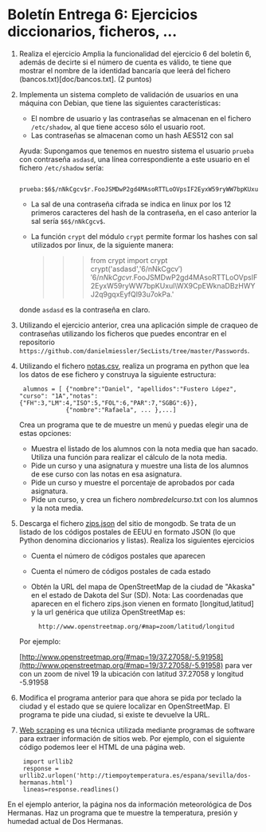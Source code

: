 # Boletín Entrega 6: Ejercicios diccionarios, ficheros, ...

1. Realiza el ejercicio Amplia la funcionalidad del ejercicio 6 del boletín 6, además de decirte si el número de cuenta es válido, te tiene que mostrar el nombre de la identidad bancaría que leerá del fichero (bancos.txt)[doc/bancos.txt]. (2 puntos)

2. Implementa un sistema completo de validación de usuarios en una máquina con Debian, que tiene las siguientes características:
	* El nombre de usuario y las contraseñas se almacenan en el fichero `/etc/shadow`, al que tiene acceso sólo el usuario root.
	* Las contraseñas se almacenan como un hash AES512 con sal

	Ayuda:
	Supongamos que tenemos en nuestro sistema el usuario `prueba` con contraseña `asdasd`, una línea correspondiente a este usuario en el fichero `/etc/shadow` sería:

		prueba:$6$/nNkCgcv$r.FooJSMDwP2gd4MAsoRTTLoOVpsIF2EyxW59ryWW7bpKUxulWX9CpEWknaDBzHWYJ2q9gqxEyfQl93u7okPa.:15059:0:99999:7::::

	* La sal de una contraseña cifrada se indica en linux por los 12 primeros caracteres del hash de la contraseña, en el caso anterior la sal sería `$6$/nNkCgcv$`.
	* La función `crypt` del módulo `crypt` permite formar los hashes con sal utilizados por linux, de la siguiente manera:

		>>> from crypt import crypt
		>>> crypt('asdasd','$6$/nNkCgcv$')
		'$6$/nNkCgcv$r.FooJSMDwP2gd4MAsoRTTLoOVpsIF2EyxW59ryWW7bpKUxul\WX9CpEWknaDBzHWYJ2q9gqxEyfQl93u7okPa.'

	donde `asdasd` es la contraseña en claro.

3. Utilizando el ejercicio anterior, crea una aplicación simple de craqueo de contraseñas utilizando los ficheros que puedes encontrar en el repositorio `https://github.com/danielmiessler/SecLists/tree/master/Passwords`.

4. Utilizando el fichero [notas.csv](doc/notas.csv), realiza un programa en python que lea los datos de ese fichero y construya la siguiente estructura: 

        alumnos = [ {"nombre":"Daniel", "apellidos":"Fustero López", "curso": "1A","notas":{"FH":3,"LM":4,"ISO":5,"FOL":6,"PAR":7,"SGBG":6}},
                    {"nombre":"Rafaela", ... },...]

    Crea un programa que te de muestre un menú y puedas elegir una de estas opciones:
    
    * Muestra el listado de los alumnos con la nota media que han sacado. Utiliza una función para realizar el cálculo de la nota media.
    * Pide un curso y una asignatura y muestre una lista de los alumnos de ese curso con las notas en esa asignatura.
    * Pide un curso y muestre el porcentaje de aprobados por cada asignatura.
    * Pide un curso, y crea un fichero *nombredelcurso*.txt con los alumnos y la nota media.

5. Descarga el fichero [zips.json](docs/zips.json) del sitio de mongodb. Se trata de un listado de los códigos postales de EEUU en formato JSON (lo que Python denomina diccionarios y listas). Realiza los siguientes ejercicios

    * Cuenta el número de códigos postales que aparecen
    * Cuenta el número de códigos postales de cada estado
    * Obtén la URL del mapa de OpenStreetMap de la ciudad de "Akaska" en el estado de Dakota del Sur (SD). Nota: Las coordenadas que aparecen en el fichero zips.json vienen en formato [longitud,latitud] y la url genérica que utiliza OpenStreetMap es:

            http://www.openstreetmap.org/#map=zoom/latitud/longitud

    Por ejemplo:

    [http://www.openstreetmap.org/#map=19/37.27058/-5.91958](http://www.openstreetmap.org/#map=19/37.27058/-5.91958) para ver con un zoom de nivel 19 la ubicación con latitud 37.27058 y longitud -5.91958

6. Modifica el programa anterior para que ahora se pida por teclado la ciudad y el estado que se quiere localizar en OpenStreetMap. El programa te pide una ciudad, si existe te devuelve la URL.

7. [Web scraping](https://es.wikipedia.org/wiki/Web_scraping) es una técnica utilizada mediante programas de software para extraer información de sitios web. Por ejemplo, con el siguiente código podemos leer el HTML de una página web.

        import urllib2
        response = urllib2.urlopen('http://tiempoytemperatura.es/espana/sevilla/dos-hermanas.html')
        lineas=response.readlines()

En el ejemplo anterior, la página nos da información meteorológica de Dos Hermanas. Haz un programa que te muestre la temperatura, presión y humedad actual de Dos Hermanas.